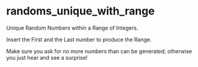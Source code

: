 # randoms_unique_with_range
Unique Random Numbers within a Range of Integers.

Insert the First and the Last number to produce the Range.

Make sure you ask for no more numbers than can be generated; otherwise you just hear and see a surprise!